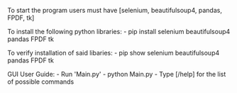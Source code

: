 To start the program users must have [selenium, beautifulsoup4, pandas, FPDF, tk]

To install the following python libraries:
    - pip install selenium beautifulsoup4 pandas FPDF tk

To verify installation of said libaries:
    - pip show selenium beautifulsoup4 pandas FPDF tk

GUI User Guide:
    - Run 'Main.py'
        - python Main.py
    - Type [/help] for the list of possible commands

